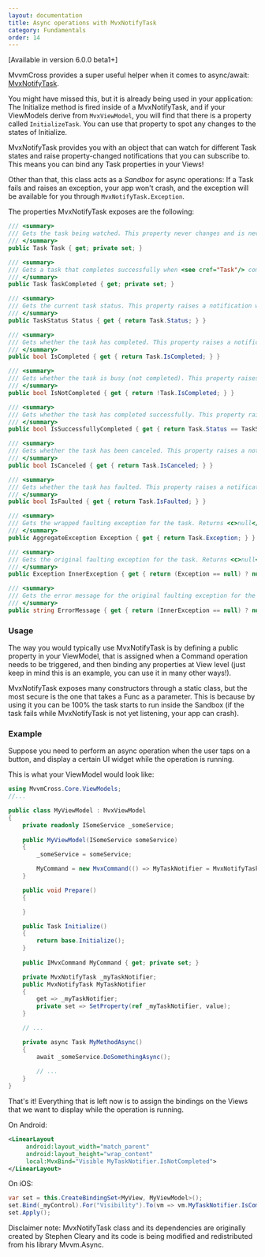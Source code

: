 ```yaml
---
layout: documentation
title: Async operations with MvxNotifyTask
category: Fundamentals
order: 14
---
```


[Available in version 6.0.0 beta1+] 

MvvmCross provides a super useful helper when it comes to async/await: [MvxNotifyTask](https://github.com/MvvmCross/MvvmCross/blob/develop/MvvmCross/Core/Core/ViewModels/MvxNotifyTask.cs). 

You might have missed this, but it is already being used in your application: The Initialize method is fired inside of a MvxNotifyTask, and if your ViewModels derive from `MvxViewModel`, you will find that there is a property called `InitializeTask`. You can use that property to spot any changes to the states of Initialize.

MvxNotifyTask provides you with an object that can watch for different Task states and raise property-changed notifications that you can subscribe to. This means you can bind any Task properties in your Views!

Other than that, this class acts as a _Sandbox_ for async operations: If a Task fails and raises an exception, your app won't crash, and the exception will be available for you through `MvxNotifyTask.Exception`. 

The properties MvxNotifyTask exposes are the following:

```c#
/// <summary>
/// Gets the task being watched. This property never changes and is never <c>null</c>.
/// </summary>
public Task Task { get; private set; }

/// <summary>
/// Gets a task that completes successfully when <see cref="Task"/> completes (successfully, faulted, or canceled). This property never changes and is never <c>null</c>.
/// </summary>
public Task TaskCompleted { get; private set; }

/// <summary>
/// Gets the current task status. This property raises a notification when the task completes.
/// </summary>
public TaskStatus Status { get { return Task.Status; } }

/// <summary>
/// Gets whether the task has completed. This property raises a notification when the value changes to <c>true</c>.
/// </summary>
public bool IsCompleted { get { return Task.IsCompleted; } }

/// <summary>
/// Gets whether the task is busy (not completed). This property raises a notification when the value changes to <c>false</c>.
/// </summary>
public bool IsNotCompleted { get { return !Task.IsCompleted; } }

/// <summary>
/// Gets whether the task has completed successfully. This property raises a notification when the value changes to <c>true</c>.
/// </summary>
public bool IsSuccessfullyCompleted { get { return Task.Status == TaskStatus.RanToCompletion; } }

/// <summary>
/// Gets whether the task has been canceled. This property raises a notification only if the task is canceled (i.e., if the value changes to <c>true</c>).
/// </summary>
public bool IsCanceled { get { return Task.IsCanceled; } }

/// <summary>
/// Gets whether the task has faulted. This property raises a notification only if the task faults (i.e., if the value changes to <c>true</c>).
/// </summary>
public bool IsFaulted { get { return Task.IsFaulted; } }

/// <summary>
/// Gets the wrapped faulting exception for the task. Returns <c>null</c> if the task is not faulted. This property raises a notification only if the task faults (i.e., if the value changes to non-<c>null</c>).
/// </summary>
public AggregateException Exception { get { return Task.Exception; } }

/// <summary>
/// Gets the original faulting exception for the task. Returns <c>null</c> if the task is not faulted. This property raises a notification only if the task faults (i.e., if the value changes to non-<c>null</c>).
/// </summary>
public Exception InnerException { get { return (Exception == null) ? null : Exception.InnerException; } }

/// <summary>
/// Gets the error message for the original faulting exception for the task. Returns <c>null</c> if the task is not faulted. This property raises a notification only if the task faults (i.e., if the value changes to non-<c>null</c>).
/// </summary>
public string ErrorMessage { get { return (InnerException == null) ? null : InnerException.Message; } }

```

### Usage

The way you would typically use MvxNotifyTask is by defining a public property in your ViewModel, that is assigned when a Command operation needs to be triggered, and then binding any properties at View level (just keep in mind this is an example, you can use it in many other ways!).

MvxNotifyTask exposes many constructors through a static class, but the most secure is the one that takes a Func<Task> as a parameter. This is because by using it you can be 100% the task starts to run inside the Sandbox (if the task fails while MvxNotifyTask is not yet listening, your app can crash).

### Example

Suppose you need to perform an async operation when the user taps on a button, and display a certain UI widget while the operation is running. 

This is what your ViewModel would look like: 

```c#
using MvvmCross.Core.ViewModels;
//...

public class MyViewModel : MvxViewModel
{
    private readonly ISomeService _someService;
    
    public MyViewModel(ISomeService someService)
    {
        _someService = someService;

        MyCommand = new MvxCommand(() => MyTaskNotifier = MvxNotifyTask.Create(() => MyMethodAsync()));
    }

    public void Prepare()
    {

    }

    public Task Initialize()
    {
        return base.Initialize();
    }
    
    public IMvxCommand MyCommand { get; private set; }

    private MvxNotifyTask _myTaskNotifier;
    public MvxNotifyTask MyTaskNotifier 
    {
        get => _myTaskNotifier;
        private set => SetProperty(ref _myTaskNotifier, value);
    }

    // ...

    private async Task MyMethodAsync()
    {
        await _someService.DoSomethingAsync();
        
        // ...
    }
}
```

That's it! Everything that is left now is to assign the bindings on the Views that we want to display while the operation is running. 

On Android:

```xml
<LinearLayout
     android:layout_width="match_parent"
     android:layout_height="wrap_content"
     local:MvxBind="Visible MyTaskNotifier.IsNotCompleted">
</LinearLayout>
```

On iOS:

```c#
var set = this.CreateBindingSet<MyView, MyViewModel>();
set.Bind(_myControl).For("Visibility").To(vm => vm.MyTaskNotifier.IsCompleted);
set.Apply();
```


Disclaimer note: MvxNotifyTask class and its dependencies are originally created by Stephen Cleary and its code is being modified and redistributed from his library Mvvm.Async.
